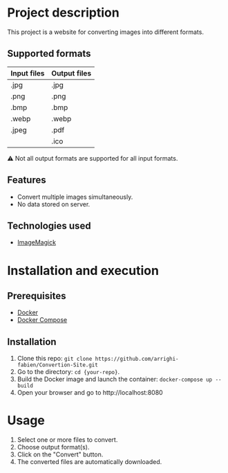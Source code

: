 # Project description

This project is a website for converting images into different formats.

## Supported formats

Input files | Output files
----------------- | ------------------
.jpg | .jpg
.png | .png
.bmp | .bmp
.webp | .webp
.jpeg | .pdf
&nbsp; | .ico

⚠ Not all output formats are supported for all input formats.

## Features

- Convert multiple images simultaneously.
- No data stored on server.

## Technologies used

- [ImageMagick](https://www.imagemagick.org/script/index.php)



# Installation and execution

## Prerequisites

- [Docker](https://www.docker.com/get-started)
- [Docker Compose](https://docs.docker.com/compose/install/)

## Installation

1. Clone this repo: `git clone https://github.com/arrighi-fabien/Convertion-Site.git`
2. Go to the directory: `cd {your-repo}`.
3. Build the Docker image and launch the container: `docker-compose up --build`
4. Open your browser and go to http://localhost:8080

# Usage

1. Select one or more files to convert.
2. Choose output format(s).
3. Click on the "Convert" button.
4. The converted files are automatically downloaded.
